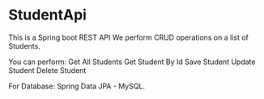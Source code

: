 # StudentApi
This is a Spring boot REST API 
We perform CRUD operations on a list of Students.

You can perform:
Get All Students
Get Student By Id
Save Student
Update Student
Delete Student

For Database: Spring Data JPA - MySQL.
